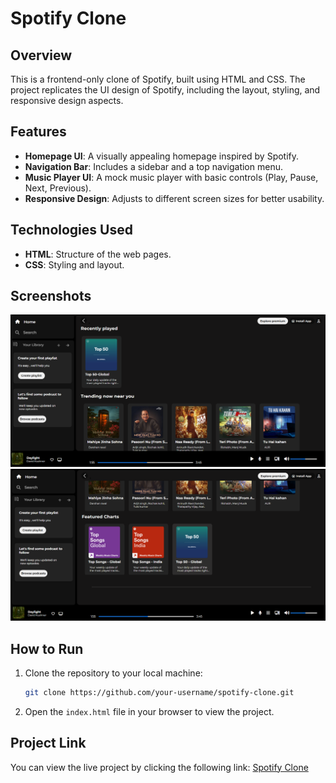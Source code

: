# Spotify Clone

## Overview
This is a frontend-only clone of Spotify, built using HTML and CSS. The project replicates the UI design of Spotify, including the layout, styling, and responsive design aspects.

## Features
- **Homepage UI**: A visually appealing homepage inspired by Spotify.
- **Navigation Bar**: Includes a sidebar and a top navigation menu.
- **Music Player UI**: A mock music player with basic controls (Play, Pause, Next, Previous).
- **Responsive Design**: Adjusts to different screen sizes for better usability.

## Technologies Used
- **HTML**: Structure of the web pages.
- **CSS**: Styling and layout.

## Screenshots
![Homepage Screenshot](./public/screenshot1.png)
![Homepage Screenshot](./public/screenshot2.png)

## How to Run
1. Clone the repository to your local machine:
    ```bash
    git clone https://github.com/your-username/spotify-clone.git
    ```
2. Open the `index.html` file in your browser to view the project.

## Project Link
You can view the live project by clicking the following link: [Spotify Clone](https://spotify-clone-3-zwe0.onrender.com)
